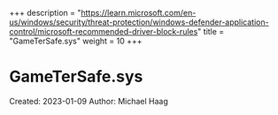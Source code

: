 +++
description = "https://learn.microsoft.com/en-us/windows/security/threat-protection/windows-defender-application-control/microsoft-recommended-driver-block-rules"
title = "GameTerSafe.sys"
weight = 10
+++

# GameTerSafe.sys

Created: 2023-01-09
Author: Michael Haag


